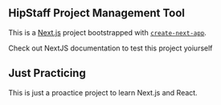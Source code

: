 ## HipStaff Project Management Tool

This is a [Next.js](https://nextjs.org) project bootstrapped with [`create-next-app`](https://nextjs.org/docs/app/api-reference/cli/create-next-app).

Check out NextJS documentation to test this project yoiurself

## Just Practicing 

This is just a proactice project to learn Next.js and React.